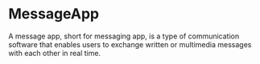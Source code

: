 # MessageApp
A message app, short for messaging app, is a type of communication software that enables users to exchange written or multimedia messages with each other in real time.
